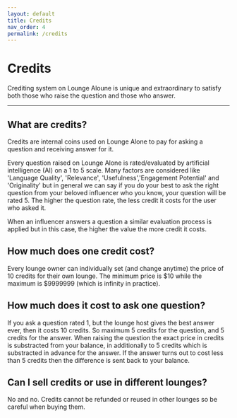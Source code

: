 ```yaml
---
layout: default
title: Credits
nav_order: 4
permalink: /credits
---
```


# Credits

Crediting system on Lounge Aloune is unique and extraordinary to satisfy both those who raise the question and those who answer.

---

## What are credits?

Credits are internal coins used on Lounge Alone to pay for asking a question and receiving answer for it.

Every question raised on Lounge Alone is rated/evaluated by artificial intelligence (AI) on a 1 to 5 scale. Many factors are considered like 'Language Quality', 'Relevance', 'Usefulness','Engagement Potential' and 'Originality' but in general we can say if you do your best to ask the right question from your beloved influencer who you know, your question will be rated 5. The higher the question rate, the less credit it costs for the user who asked it.

When an influencer answers a question a similar evaluation process is applied but in this case, the higher the value the more credit it costs.

## How much does one credit cost?

Every lounge owner can individually set (and change anytime) the price of 10 credits for their own lounge. The minimum price is $10 while the maximum is $9999999 (which is infinity in practice).

## How much does it cost to ask one question?

If you ask a question rated 1, but the lounge host gives the best answer ever, then it costs 10 credits. So maximum 5 credits for the question, and 5 credits for the answer. When raising the question the exact price in credits is substracted from your balance, in additionally to 5 credits which is substracted in advance for the answer. If the answer turns out to cost less than 5 credits then the difference is sent back to your balance.

## Can I sell credits or use in different lounges?

No and no. Credits cannot be refunded or reused in other lounges so be careful when buying them.
